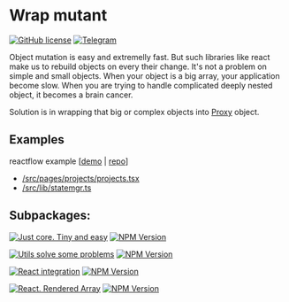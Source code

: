 # Wrap mutant

[![GitHub license](https://img.shields.io/badge/license-MIT-blue.svg?style=social&logo=github)](https://github.com/kai3341/wrap-mutant/blob/main/LICENSE)
[![Telegram](https://img.shields.io/badge/Community-blue.svg?style=social&logo=telegram)](https://t.me/wrap_mutant)

Object mutation is easy and extremelly fast. But such libraries like react make us to rebuild objects on every their change. It's not a problem on simple and small objects. When your object is a big array, your application become slow. When you are trying to handle complicated deeply nested object, it becomes a brain cancer.

Solution is in wrapping that big or complex objects into [Proxy](https://developer.mozilla.org/en-US/docs/Web/JavaScript/Reference/Global_Objects/Proxy) object.

## Examples

reactflow example [[demo](https://kai3341.github.io/d73bce02-46a1-4e59-895a-4863c2fc48f0/) | [repo](https://github.com/kai3341/d73bce02-46a1-4e59-895a-4863c2fc48f0)]

- [/src/pages/projects/projects.tsx](https://github.com/kai3341/d73bce02-46a1-4e59-895a-4863c2fc48f0/blob/master/src/pages/projects/projects.tsx)
- [/src/lib/statemgr.ts](https://github.com/kai3341/d73bce02-46a1-4e59-895a-4863c2fc48f0/blob/master/src/lib/statemgr.ts)

## Subpackages:

[![Just core. Tiny and easy](https://img.shields.io/badge/%40wrap--mutant%2Fcore-blue.svg?style=social&logo=github)](./packages/core/)
[![NPM Version](https://img.shields.io/npm/v/%40wrap-mutant%2Fcore?style=social&logo=npm)](https://www.npmjs.com/package/@wrap-mutant/core)

[![Utils solve some problems](https://img.shields.io/badge/%40wrap--mutant%2Futils-blue.svg?style=social&logo=github)](./packages/utils/)
[![NPM Version](https://img.shields.io/npm/v/%40wrap-mutant%2Futils?style=social&logo=npm)](https://www.npmjs.com/package/@wrap-mutant/utils)

[![React integration](https://img.shields.io/badge/%40wrap--mutant%2Freact-blue.svg?style=social&logo=github)](./packages/react/)
[![NPM Version](https://img.shields.io/npm/v/%40wrap-mutant%2Freact?style=social&logo=npm)](https://www.npmjs.com/package/@wrap-mutant/react)

[![React. Rendered Array](https://img.shields.io/badge/%40wrap--mutant%2Freact--rendered--array-blue.svg?style=social&logo=github)](./packages/react-renddered-array/)
[![NPM Version](https://img.shields.io/npm/v/%40wrap-mutant%2Freact-rendered-array?style=social&logo=npm)](https://www.npmjs.com/package/@wrap-mutant/react-renddered-array)
